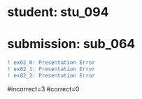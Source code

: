 # student: stu_094
# submission: sub_064

```diff
! ex02_0: Presentation Error
! ex02_1: Presentation Error
! ex02_2: Presentation Error
```
#incorrect=3
#correct=0
